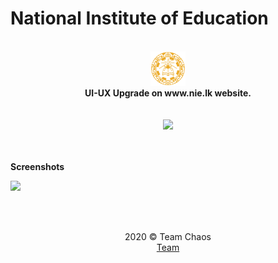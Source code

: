 # National Institute of Education

<p align="center">
  <br>
  <img width=11% src="https://raw.githubusercontent.com/nieprototype/NIE/master/img/nielogo.png"><br>
  <b>UI-UX Upgrade on www.nie.lk website.</b><br><br>
  
  <br>
  <img width=55% src="https://gotvantage.com/wp-content/uploads/2017/09/abtest.gif">
 
  <br><br>
<b>Screenshots</b><br></p>
  <kbd>
  <img src="https://github.com/itpmcde/Code-Complexity-Tool/blob/master/assets/media/interface/2.png">
  </kbd>
  <br><br>
  
  <br>
   <p align=center>2020 © Team Chaos<br>
 <a href="https://github.com/itpmcde/Code-Complexity-Tool/graphs/contributors">Team</a>
  </p>
</p>
